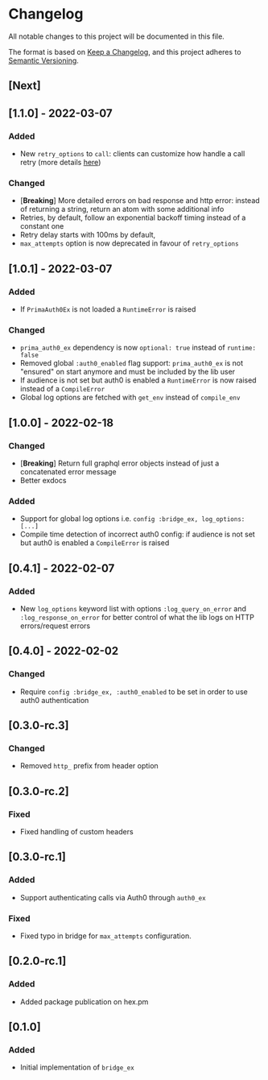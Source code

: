 # Changelog

All notable changes to this project will be documented in this file.

The format is based on [Keep a Changelog](https://keepachangelog.com/en/1.0.0/),
and this project adheres to [Semantic Versioning](https://semver.org/spec/v2.0.0.html).

## [Next]

## [1.1.0] - 2022-03-07

### Added

- New `retry_options` to `call`: clients can customize how handle a call retry (more details [here](./README.md#customizing-the-retry-options))

### Changed

- [**Breaking**] More detailed errors on bad response and http error: instead of returning a string, return an atom with some additional info
- Retries, by default, follow an exponential backoff timing instead of a constant one
- Retry delay starts with 100ms by default,
- `max_attempts` option is now deprecated in favour of `retry_options`

## [1.0.1] - 2022-03-07

### Added

- If `PrimaAuth0Ex` is not loaded a `RuntimeError` is raised

### Changed

- `prima_auth0_ex` dependency is now `optional: true` instead of `runtime: false`
- Removed global `:auth0_enabled` flag support: `prima_auth0_ex` is not "ensured" on start anymore and must be included by the lib user
- If audience is not set but auth0 is enabled a `RuntimeError` is now raised instead of a `CompileError`
- Global log options are fetched with `get_env` instead of `compile_env`

## [1.0.0] - 2022-02-18

### Changed

- [**Breaking**] Return full graphql error objects instead of just a concatenated error message
- Better exdocs

### Added

- Support for global log options i.e. `config :bridge_ex, log_options: [...]`
- Compile time detection of incorrect auth0 config: if audience is not set but auth0 is enabled a `CompileError` is raised

## [0.4.1] - 2022-02-07

### Added

- New `log_options` keyword list with options `:log_query_on_error` and `:log_response_on_error` for better control of what the lib logs on HTTP errors/request errors

## [0.4.0] - 2022-02-02

### Changed

- Require `config :bridge_ex, :auth0_enabled` to be set in order to use auth0 authentication

## [0.3.0-rc.3]

### Changed

- Removed `http_` prefix from header option

## [0.3.0-rc.2]

### Fixed

- Fixed handling of custom headers

## [0.3.0-rc.1]

### Added

- Support authenticating calls via Auth0 through `auth0_ex`

### Fixed

- Fixed typo in bridge for `max_attempts` configuration.

## [0.2.0-rc.1]

### Added

- Added package publication on hex.pm

## [0.1.0]

### Added

- Initial implementation of `bridge_ex`
